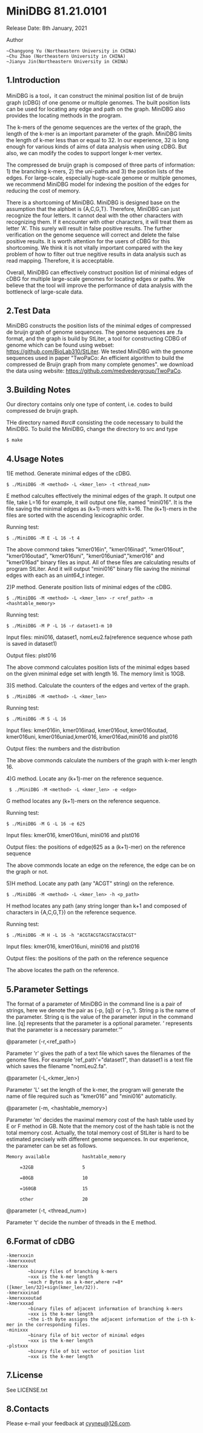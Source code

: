 # MiniDBG 81.21.0101

Release Date: 8th January, 2021

Author

```
~Changyong Yu (Northeastern University in CHINA)
~Chu Zhao (Northeastern University in CHINA)
~Jianyu Jin(Northeastern University in CHINA)
```
## 1.Introduction

MiniDBG is a tool，it can construct the minimal position list of de bruijn graph (cDBG) of one genome or multiple genomes. The built position lists can be used for locating any edge and path on the graph. MiniDBG also provides the locating methods in the program.

The k-mers of the genome sequences are the vertex of the graph, the length of the k-mer is an important parameter of the graph. MiniDBG limits the length of k-mer less than or equal to 32. In our experience, 32 is long enough for various kinds of aims of data analysis when using cDBG. But also, we can modify the codes to support longer k-mer vertex.

The compressed de bruijn graph is composed of three parts of information: 1) the branching k-mers, 2) the uni-paths and 3) the postion lists of the edges. For large-scale, especially huge-scale genome or multiple genomes, we recommend MiniDBG model for indexing the position of the edges for reducing the cost of memory.

There is a shortcoming of MiniDBG. MiniDBG is designed base on the assumption that the alphbet is {A,C,G,T}. Therefore, MiniDBG can just recognize the four letters. It cannot deal with the other characters with recognizing them. If it encounter with other characters, it will treat them as letter 'A'. This surely will result in false positive results. The further verification on the genome sequence will correct and delete the false positive results. It is worth attention for the users of cDBG for this shortcoming. We think it is not vitally important compared with the key problem of how to filter out true negitive results in data analysis such as read mapping. Therefore, it is accecptable.

Overall, MiniDBG can effectively construct position list of minimal edges of cDBG for multiple large-scale genomes for locating edges or paths. We believe that the tool will improve the performance of data analysis with the bottleneck of large-scale data.
## 2.Test Data

MiniDBG constructs the position lists of the minimal edges of compressed de bruijn graph of genome sequences. The genome sequences are .fa format, and the graph is build by StLiter, a tool for constructing CDBG of genome which can be found using webset: https://github.com/BioLab310/StLiter. 
We tested MiniDBG with the genome sequences used in paper "TwoPaCo: An efficient algorithm to build the compressed de Bruijn graph from many complete genomes". we download the data using website: https://github.com/medvedevgroup/TwoPaCo.
## 3.Building Notes

Our directory contains only one type of content, i.e. codes to build compressed de bruijn graph.

THe directory named #src# consisting the code necessary to build the MiniDBG.
To build the MiniDBG, change the directory to src and type
```
$ make
```
## 4.Usage Notes

1)E method. Generate minimal edges of the cDBG.

```
$ ./MiniDBG -M <method> -L <kmer_len> -t <thread_num>
```

E method calcultes effectively the minimal edges of the graph. It output one file, take L=16 for example, it will output one file, named "mini016". It is the file saving the minimal edges as (k+1)-mers with k=16. The (k+1)-mers in the files are sorted with the ascending lexicographic order.

Running test:

```
$ ./MiniDBG -M E -L 16 -t 4
```

The above commond takes "kmer016in", "kmer016inad", "kmer016out", "kmer016outad", "kmer016uni", "kmer016uniad","kmer016" and "kmer016ad" binary files as input. All of these files are calculating results of program StLiter. And it will output "mini016" binary file saving the minimal edges with each as an uint64_t integer.

2)P method. Generate position lists of minimal edges of the cDBG.

```
$ ./MiniDBG -M <method> -L <kmer_len> -r <ref_path> -m <hashtable_memory>
```

Running test:

```
$ ./MiniDBG -M P -L 16 -r dataset1-m 10
```

Input files:
mini016, dataset1, nomLeu2.fa(reference sequence whose path is saved in dataset1)

Output files:
plst016

The above commond calculates position lists of the minimal edges based on the given minimal edge set with length 16. The memory limit is 10GB.

3)S method. Calculate the counters of the edges and vertex of the graph.

```
$ ./MiniDBG -M <method> -L <kmer_len>
```

Running test:

```
$ ./MiniDBG -M S -L 16
```

Input files:
kmer016in, kmer016inad, kmer016out, kmer016outad, kmer016uni, kmer016uniad,kmer016, kmer016ad,mini016 and plst016

Output files:
the numbers and the distribution

The above commonds calculate the numbers of the graph with k-mer length 16.

4)G method. Locate any (k+1)-mer on the reference sequence.

```
 $ ./MiniDBG -M <method> -L <kmer_len> -e <edge>
```

G method locates any (k+1)-mers on the reference sequence.

Running test:

```
$ ./MiniDBG -M G -L 16 -e 625
```

Input files:
kmer016, kmer016uni, mini016 and plst016

Output files:
the positions of edge(625 as a (k+1)-mer) on the reference sequence

The above commonds locate an edge on the reference, the edge can be on the graph or not.

5)H method. Locate any path (any "ACGT" string) on the reference.

```
$ ./MiniDBG -M <method> -L <kmer_len> -h <p_path>
```

H method locates any path (any string longer than k+1 and composed of characters in {A,C,G,T}) on the reference sequence.

Running test:

```
$ ./MiniDBG -M H -L 16 -h "ACGTACGTACGTACGTACGT"
```

Input files:
kmer016, kmer016uni, mini016 and plst016

Output files:
the positions of the path on the reference sequence

The above locates the path on the reference.
## 5.Parameter Settings

The format of a parameter of MiniDBG in the command line is a pair of strings, here we denote the pair as (-p, [q]) or (-p,<q>). String p is the name of the parameter. String q is the value of the parameter input in the command line. [q] represents that the parameter is a optional parameter. <q> represents that the parameter is a necessary parameter.

@parameter (-r,<ref_path>)

Parameter 'r' gives the path of a text file which saves the filenames of the genome files. For example 'ref_path'="dataset1", than dataset1 is a text file which saves the filename "nomLeu2.fa".

@parameter (-L,<kmer_len>)

Parameter 'L' set the length of the k-mer, the program will generate the name of file required such as "kmer016" and "mini016" automaticlly.

@parameter (-m, <hashtable_memory>)

Parameter 'm' decides the maximal memory cost of the hash table used by E or F method in GB. Note that the memory cost of the hash table is not the total memory cost. Actually, the total memory cost of StLiter is hard to be estimated precisely with different genome sequences. In our experience, the parameter can be set as follows.

	Memory available			hashtable_memory

	     =32GB					5

	     =80GB					10

	     =160GB					15

	     other					20

@parameter (-t, <thread_num>)

Parameter 't' decide the number of threads in the E method.
## 6.Format of cDBG

	-kmerxxxin
	-kmerxxxout
	-kmerxxx
			~binary files of branching k-mers
			~xxx is the k-mer length
			~each r Bytes as a k-mer,where r=8*([kmer_len/32]+sign(kmer_len/32)).
	-kmerxxxinad
	-kmerxxxoutad
	-kmerxxxad
			~binary files of adjacent information of branching k-mers
			~xxx is the k-mer length
			~the i-th Byte assigns the adjacent information of the i-th k-mer in the corresponding files.
	-minixxx
			~binary file of bit vector of minimal edges
			~xxx is the k-mer length
	-plstxxx
			~binary file of bit vector of position list
			~xxx is the k-mer length
## 7.License

See LICENSE.txt
## 8.Contacts

Please e-mail your feedback at cyyneu@126.com.
